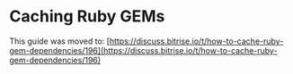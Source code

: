 # Caching Ruby GEMs

This guide was moved to: [https://discuss.bitrise.io/t/how-to-cache-ruby-gem-dependencies/196](https://discuss.bitrise.io/t/how-to-cache-ruby-gem-dependencies/196)

